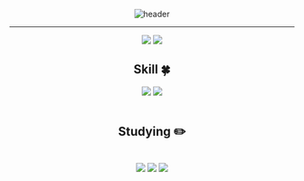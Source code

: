 <div align="center">

![header](https://capsule-render.vercel.app/api?type=slice&color=auto&height=200&section=header&text=Welcome&desc=RE-Heat%20Github&fontSize=60&rotate=14&fontAlignY=25&fontAlign=75&descAlignY=43&descAlign=80&&animation=twinkling)
  
  ---
  
  <img src="https://github-readme-stats.vercel.app/api?username=RE-Heat&show_icons=true&theme=radical">
  <img src="https://github-readme-stats.vercel.app/api/top-langs/?username=RE-Heat&theme=dracula&exclude_repo=Computer-Science-Engineering,clone-web-scrapper&hide=Procfile&layout=compact&langs_count=8"/>

  

  

  <!--기술스택-->
  ## Skill :four_leaf_clover:
  <!--프론트-->
  <!--백-->
  <!--언어 및 툴 -->
   <img src="https://img.shields.io/badge/Java-007396?style=flat&logo=Java&logoColor=white"/>
   <img src="https://img.shields.io/badge/JavaScript-F7DF1E?style=flat&logo=JavaScript&logoColor=white"/>
<br/><br/>
  
 <!--공부중 -->
 
  ## Studying :pencil2: 
  <!--백-->
  <br/>
  <img src="https://img.shields.io/badge/Spring-6DB33F?style=flat&logo=Spring&logoColor=white"/>
  <img src="https://img.shields.io/badge/Java-007396?style=flat&logo=Java&logoColor=white"/>
  <img src="https://img.shields.io/badge/JavaScript-F7DF1E?style=flat&logo=JavaScript&logoColor=white"/>
 
  <br>
 
</div>

